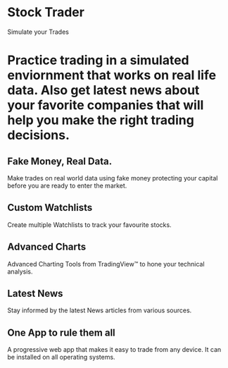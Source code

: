 # Stock Trader
Simulate your Trades

# Practice trading in a simulated enviornment that works on real life data. Also get latest news about your favorite companies that will help you make the right trading decisions.

## Fake Money, Real Data.
Make trades on real world data using fake money protecting your capital before you are ready to enter the market.

## Custom Watchlists
Create multiple Watchlists to track your favourite stocks.

## Advanced Charts
Advanced Charting Tools from TradingView™ to hone your technical analysis.

## Latest News
Stay informed by the latest News articles from various sources.

## One App to rule them all
A progressive web app that makes it easy to trade from any device.
It can be installed on all operating systems.
